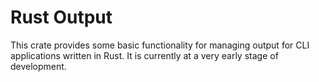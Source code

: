 # Rust Output

This crate provides some basic functionality for managing output for CLI
applications written in Rust. It is currently at a very early stage of
development.
